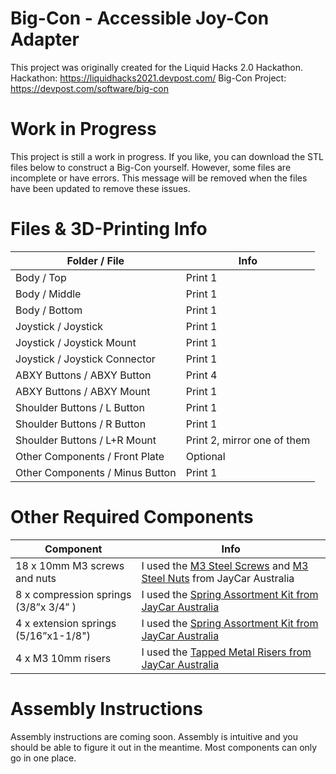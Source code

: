 # Big-Con - Accessible Joy-Con Adapter

This project was originally created for the Liquid Hacks 2.0 Hackathon.
Hackathon: https://liquidhacks2021.devpost.com/
Big-Con Project: https://devpost.com/software/big-con
# Work in Progress
This project is still a work in progress. If you like, you can download the STL files below to construct a Big-Con yourself. However, some files are incomplete or have errors. This message will be removed when the files have been updated to remove these issues.

# Files & 3D-Printing Info

| Folder / File | Info |
|--|--|
| Body / Top | Print 1 |
| Body / Middle | Print 1 |
| Body / Bottom | Print 1 |
| Joystick / Joystick | Print 1 |
| Joystick / Joystick Mount | Print 1 |
| Joystick / Joystick Connector | Print 1 |
| ABXY Buttons / ABXY Button | Print 4 |
| ABXY Buttons / ABXY Mount | Print 1 |
| Shoulder Buttons / L Button | Print 1 |
| Shoulder Buttons / R Button | Print 1 |
| Shoulder Buttons / L+R Mount | Print 2, mirror one of them |
| Other Components / Front Plate | Optional |
| Other Components / Minus Button | Print 1 |

# Other Required Components
| Component | Info |
|--|--|
| 18 x 10mm M3 screws and nuts | I used the [M3 Steel Screws](https://www.jaycar.com.au/m3-x-10mm-steel-screws-pk-25/p/HP0403?pos=4&queryId=bbb01f1f3398080cc0d707f5cc60712a&sort=relevance) and [M3 Steel Nuts](https://www.jaycar.com.au/m3-steel-nuts-pk-25/p/HP0425?pos=2&queryId=7d63a500b481f13155d6a6aa7de9ad5d&sort=relevance) from JayCar Australia |
| 8 x compression springs (3/8”x 3/4” ) | I used the [Spring Assortment Kit from JayCar Australia](https://www.jaycar.com.au/200-piece-spring-assortment/p/HP0638) |
| 4 x extension springs (5/16”x1-1/8") | I used the [Spring Assortment Kit from JayCar Australia](https://www.jaycar.com.au/200-piece-spring-assortment/p/HP0638) |
| 4 x M3 10mm risers | I used the [Tapped Metal Risers from JayCar Australia](https://www.jaycar.com.au/m3-x-10mm-tapped-metal-spacers-pk8/p/HP0900?pos=10&queryId=ec55c7631aecdba57f3a26d289d0433e&sort=relevance) |
# Assembly Instructions
Assembly instructions are coming soon. Assembly is intuitive and you should be able to figure it out in the meantime. Most components can only go in one place.
